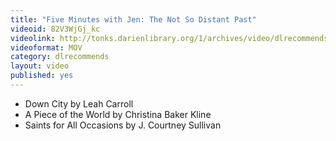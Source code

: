 ```yaml
---
title: "Five Minutes with Jen: The Not So Distant Past"
videoid: 82V3WjGj_kc
videolink: http://tonks.darienlibrary.org/1/archives/video/dlrecommends/20170216_five_minutes_jen.mov
videoformat: MOV
category: dlrecommends
layout: video
published: yes
---
```


* Down City by Leah Carroll
* A Piece of the World by Christina Baker Kline
* Saints for All Occasions by J. Courtney Sullivan